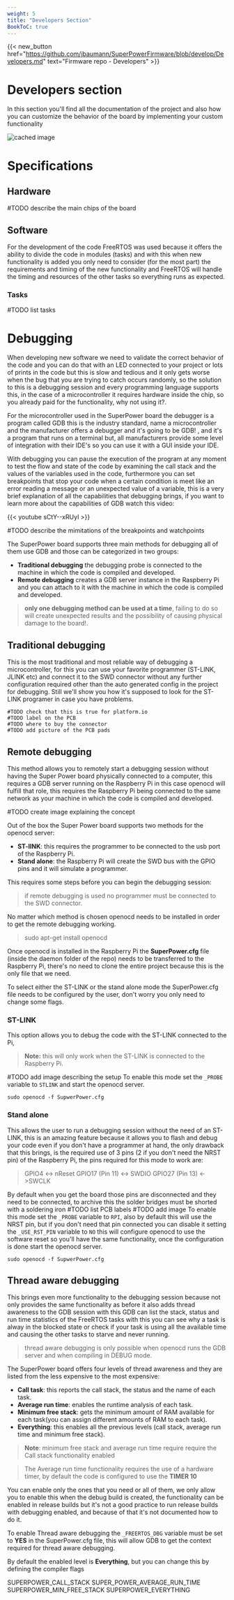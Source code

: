 ```yaml
---
weight: 5
title: "Developers Section"
BookToC: true
---
```


{{< new_button href="https://github.com/jbaumann/SuperPowerFirmware/blob/develop/Developers.md" text="Firmware repo - Developers" >}}

# Developers section
In this section you'll find all the documentation of the project and also how you can customize the behavior of the board by implementing your custom functionality


![cached image](http://www.plantuml.com/plantuml/proxy?src=https://raw.github.com/plantuml/plantuml-server/master/src/main/webapp/resource/test2diagrams.txt)


# Specifications

## Hardware
#TODO describe the main chips of the board
## Software
For the development of the code FreeRTOS was used because it offers the ability to divide the code in modules (tasks) and with this when new functionality is added you only need to consider (for the most part) the requirements and timing of the new functionality and FreeRTOS will handle the timing and resources of the other tasks so everything runs as expected.

### Tasks
#TODO list tasks

# Debugging
When developing new software we need to validate the correct behavior of the code and you can do that with an LED connected to your project or lots of prints in the code but this is slow and tedious and it only gets worse when the bug that you are trying to catch occurs randomly, so the solution to this is a debugging session and every programming language supports this, in the case of a microcontroller it requires hardware inside the chip, so you already paid for the functionality, why not using it?.

For the microcontroller used in the SuperPower board the debugger is a program called GDB this is the industry standard, name a microcontroller and the manufacturer offers a debugger and it's going to be GDB! , and it's a program that runs on a terminal but, all manufacturers provide some level of integration with their IDE's so you can use it with a GUI inside your IDE.

With debugging you can pause the execution of the program at any moment to test the flow and state of the code by examining the call stack and the values of the variables used in the code, furthermore you can set breakpoints that stop your code when a certain condition is meet like an error reading a message or an unexpected value of a variable, this is a very brief explanation of all the capabilities that debugging brings, if you want to learn more about the capabilities of GDB watch this video: 

{{< youtube sCtY--xRUyI >}}

#TODO describe the mimitations of the breakpoints and watchpoints

The SuperPower board supports three main methods for debugging all of them use GDB and those can be categorized in two groups:
- **Traditional debugging** the debugging probe is connected to the machine in which the code is compiled and developed.
- **Remote debugging** creates a GDB server instance in the Raspberry Pi and you can attach to it with the machine in which the code is compiled and developed.

>**only one debugging method can be used at a time**, failing to do so will create unexpected results and the possibility of causing physical damage to the board!.
## **Traditional debugging**
This is the most traditional and most reliable way of debugging a microcontroller, for this you can use your favorite programmer (ST-LINK, JLINK etc) and connect it to the SWD connector without any further configuration required other than the auto generated config in the project for debugging.
Still we'll show you how it's supposed to look for the ST-LINK programer in case you have problems.

	#TODO check that this is true for platform.io
	#TODO label on the PCB
	#TODO where to buy the connector
	#TODO add picture of the PCB pads
## **Remote debugging**
This method allows you to remotely start a debugging session without having the Super Power board physically connected to a computer, this requires a GDB server running on the Raspberry Pi in this case openocd will fulfill that role, this requires the Raspberry Pi being connected to the same network as your machine in which the code is compiled and developed.

#TODO create image explaining the concept

Out of the box the Super Power board supports two methods for the openocd server:
- **ST-lINK**: this requires the programmer to be connected to the usb port of the Raspberry Pi.
- **Stand alone**: the Raspberry Pi will create the SWD bus with the GPIO pins and it will simulate a programmer.

 This requires some steps before you can begin the debugging session:
> if remote debugging is used no programmer must be connected to the SWD connector.

No matter which method is chosen openocd needs to be installed in order to get the remote debugging working.
> sudo apt-get install openocd

Once openocd is installed in the Raspberry Pi the **SuperPower.cfg** file (inside the daemon folder of the repo) needs to be transferred to the Raspberry Pi, there's no need to clone the entire project because this is the only file that we need.

To select either the ST-LINK or the stand alone mode the SuperPower.cfg file needs to be configured by the user, don't worry you only need to change some flags.

### ST-LINK
 This option allows you to debug the code with the ST-LINK connected to the Pi,
 > **Note:** this will only work when the ST-LINK is connected to the Raspberry Pi.

 #TODO add image describing the setup
To enable this mode set the `_PROBE` variable to `STLINK` and start the openocd server.

	sudo openocd -f SupwerPower.cfg

### Stand alone
This allows the user to run a debugging session without the need  of an ST-LINK, this is an amazing feature because it allows you to flash and debug your code even if you don't have a programmer at hand, the only drawback that this brings, is the required use of 3 pins (2 if you don't need the NRST pin) of the Raspberry Pi, the pins required for this mode to work are:
> GPIO4 <-> nReset
> GPIO17 (Pin 11) <-> SWDIO
> GPIO27 (Pin 13) <->SWCLK

 By default when you get the board those pins are disconnected and they need to be connected, to archive this the solder bridges must be shorted with a soldering iron
 #TODO list PCB labels
 #TODO add image
To enable this mode set the `_PROBE` variable to `RPI`, also by default this will use the NRST pin, but if you don't need that pin connected you can disable it setting the `_USE_RST_PIN` variable to `NO` this will configure openocd to use the software reset so you'll have the same functionality,  once the configuration is done start the openocd server.

	sudo openocd -f SupwerPower.cfg

## Thread aware debugging

This brings even more functionality to the debugging session because not only provides the same functionality as before it also adds thread awareness to the GDB session with this GDB can list the stack, status and run time statistics of the FreeRTOS tasks with this you can see why a task is alway in the blocked state or check if your task is using all the available time and causing the other tasks to starve and never running.
>thread aware debugging is only possible when openocd runs the GDB server and when compiling in DEBUG mode.

The SuperPower board offers four levels of thread awareness and they are listed from the less expensive to the most expensive:

- **Call task**: this reports the call stack, the status and the name of each task.
- **Average run time**: enables the runtime analysis of each task.
- **Minimum free stack**: gets the minimum amount of RAM available for each task(you can assign different amounts of RAM to each task).
- **Everything**: this enables all the previous levels (call stack, average run time and minimum free stack).

> **Note**: minimum free stack and average run time require require the Call stack functionality enabled

> The Average run time functionality requires the use of a hardware timer, by default the code is configured to use the **TIMER 10**

You can enable only the ones that you need or all of them, we only allow you to enable this when the debug build is created, the functionality can be enabled in release builds but it's not a good practice to run release builds with debugging enabled, and because of that it's not documented how to do it.

To enable Thread aware debugging the ``_FREERTOS_DBG`` variable must be set to **YES** in the SuperPower.cfg file, this will allow GDB to get the context required for thread aware debugging.

By default the enabled level is **Everything**, but you can change this by defining the compiler flags

SUPERPOWER_CALL_STACK
SUPER_POWER_AVERAGE_RUN_TIME
SUPERPOWER_MIN_FREE_STACK
SUPERPOWER_EVERYTHING